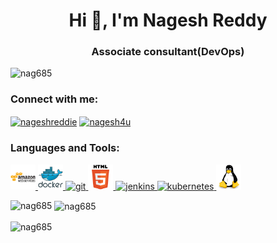 <h1 align="center">Hi 👋, I'm Nagesh Reddy</h1>
<h3 align="center">Associate consultant(DevOps)</h3>

<p align="left"> <img src="https://komarev.com/ghpvc/?username=nag685&label=Profile%20views&color=0e75b6&style=flat" alt="nag685" /> </p>

<h3 align="left">Connect with me:</h3>
<p align="left">
<a href="https://twitter.com/nageshreddie" target="blank"><img align="center" src="https://raw.githubusercontent.com/rahuldkjain/github-profile-readme-generator/master/src/images/icons/Social/twitter.svg" alt="nageshreddie" height="30" width="40" /></a>
<a href="https://instagram.com/nagesh4u" target="blank"><img align="center" src="https://raw.githubusercontent.com/rahuldkjain/github-profile-readme-generator/master/src/images/icons/Social/instagram.svg" alt="nagesh4u" height="30" width="40" /></a>
</p>

<h3 align="left">Languages and Tools:</h3>
<p align="left"> <a href="https://aws.amazon.com" target="_blank" rel="noreferrer"> <img src="https://raw.githubusercontent.com/devicons/devicon/master/icons/amazonwebservices/amazonwebservices-original-wordmark.svg" alt="aws" width="40" height="40"/> </a> <a href="https://www.docker.com/" target="_blank" rel="noreferrer"> <img src="https://raw.githubusercontent.com/devicons/devicon/master/icons/docker/docker-original-wordmark.svg" alt="docker" width="40" height="40"/> </a> <a href="https://git-scm.com/" target="_blank" rel="noreferrer"> <img src="https://www.vectorlogo.zone/logos/git-scm/git-scm-icon.svg" alt="git" width="40" height="40"/> </a> <a href="https://www.w3.org/html/" target="_blank" rel="noreferrer"> <img src="https://raw.githubusercontent.com/devicons/devicon/master/icons/html5/html5-original-wordmark.svg" alt="html5" width="40" height="40"/> </a> <a href="https://www.jenkins.io" target="_blank" rel="noreferrer"> <img src="https://www.vectorlogo.zone/logos/jenkins/jenkins-icon.svg" alt="jenkins" width="40" height="40"/> </a> <a href="https://kubernetes.io" target="_blank" rel="noreferrer"> <img src="https://www.vectorlogo.zone/logos/kubernetes/kubernetes-icon.svg" alt="kubernetes" width="40" height="40"/> </a> <a href="https://www.linux.org/" target="_blank" rel="noreferrer"> <img src="https://raw.githubusercontent.com/devicons/devicon/master/icons/linux/linux-original.svg" alt="linux" width="40" height="40"/> </a> </p>

<p><img align="left" src="https://github-readme-stats.vercel.app/api/top-langs?username=nag685&show_icons=true&locale=en&layout=compact" alt="nag685" /></p>

<p>&nbsp;<img align="center" src="https://github-readme-stats.vercel.app/api?username=nag685&show_icons=true&locale=en" alt="nag685" /></p>

<p><img align="center" src="https://github-readme-streak-stats.herokuapp.com/?user=nag685&" alt="nag685" /></p>


